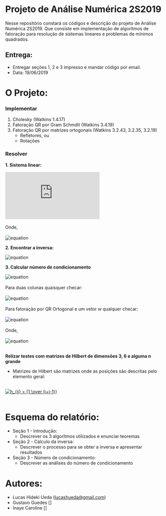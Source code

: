 # Projeto de Análise Numérica 2S2019

Nesse repositório constará os códigos e descrição do projeto de Análise Numérica 2S2019. Que consiste em implementação de algoritmos de fatoração para resolução de sistemas lineares e problemas de mínimos quadrados.

## Entrega:

- Entregar seções 1, 2 e 3 impresso e mandar código por email.
- Data: 19/06/2019

# O Projeto:

### Implementar
1. Cholesky (Watkins 1.4.17)
2. Fatoração QR por Gram Schmdit (Watkins 3.4.19)
3. Fatoração QR por matrizes ortogonais (Watkins 3.2.43, 3.2.35, 3.2.19)
    - Refletores, ou
    - Rotações

### Resolver

**1. Sistema linear:**

![equation](https://latex.codecogs.com/gif.latex?Ax&space;=&space;B)
<br>
<br>
Onde,
<br>
<br>
![equation](https://latex.codecogs.com/gif.latex?A&space;\in&space;R^{nxn}&space;,&space;B&space;\in&space;R^{nxp},&space;x&space;\in&space;R^{nxp})


**2. Encontrar a inversa:**

![equation](https://latex.codecogs.com/gif.latex?B&space;=&space;I&space;\Rightarrow&space;Ax&space;=&space;I&space;\Rightarrow&space;x&space;=&space;A^{-1})
<br>


**3. Calcular número de condicionamento**

![equation](https://latex.codecogs.com/gif.latex?K_1(A)&space;=&space;||A^{-1}||.||A||)
<br>
<br>
Para duas colunas quaisquer checar:
<br>
<br>
![equation](https://latex.codecogs.com/gif.latex?K_1(A)&space;\geq&space;{||a_i||_1&space;\over&space;||a_j||_1})
<br>
<br>
Para fatoração por QR Ortogonal e um vetor w qualquer checar:
<br>
<br>
![equation](https://latex.codecogs.com/gif.latex?K_1(A)&space;\geq&space;{||A||_1||A^{-1}w||_1&space;\over&space;||w||_1})
<br>
<br>
Onde,
<br>
<br>
![equation](https://latex.codecogs.com/gif.latex?||A_1||&space;=&space;max_{i<j<n}\sum_{i=1}^n&space;|a_{ij}|)
<br>
<br>

**Relizar testes com matrizes de Hilbert de dimensões 3, 6 e alguma n grande**
- Matrizes de Hilbert são matrizes onde as posições são descritas pelo elemento geral:
<br>
<a href="https://www.codecogs.com/eqnedit.php?latex=h_{ij}&space;=&space;{1&space;\over&space;(i&plus;j-1)}" target="_blank"><img src="https://latex.codecogs.com/gif.latex?h_{ij}&space;=&space;{1&space;\over&space;(i&plus;j-1)}" title="h_{ij} = {1 \over (i+j-1)}" /></a>
<br>
<br>


# Esquema do relatório:

* Seção 1 - Introdução:
    - Descrever os 3 algoritmos utilizados e enunciar teoremas
* Seção 2 - Cálculo da inversa:
    - Descrever o processo para se obter a inversa e apresentar resultados
* Seção 3 - Número de condicionamento:
    - Descrever as análises do número de condicionamento
    


# Autores:  
* Lucas Hideki Ueda (lucashueda@gmail.com)
* Gustavo Guedes []
* Inaye Caroline []
